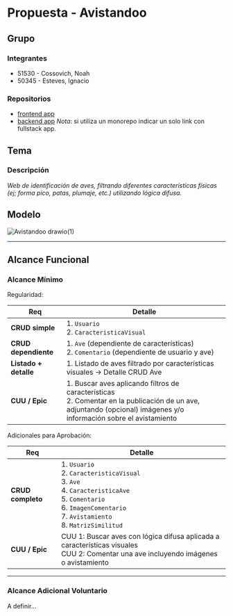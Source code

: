 # Propuesta - Avistandoo

## Grupo
### Integrantes
* 51530 - Cossovich, Noah
* 50345 - Esteves, Ignacio
### Repositorios
* [frontend app](http://hyperlinkToGihubOrGitlab)
* [backend app](http://hyperlinkToGihubOrGitlab)
*Nota*: si utiliza un monorepo indicar un solo link con fullstack app.

## Tema
### Descripción
*Web de identificación de aves, filtrando diferentes características físicas (ej; forma pico, patas, plumaje, etc.) utilizando lógica difusa.*

## Modelo

![Avistandoo drawio(1)](https://github.com/user-attachments/assets/d0a61280-da6c-45ba-b656-21a73dc030a4)

---

## Alcance Funcional

### Alcance Mínimo

Regularidad:

| Req | Detalle |
|-----|---------|
| **CRUD simple** | 1. `Usuario` <br> 2. `CaracteristicaVisual` |
| **CRUD dependiente** | 1. `Ave` (dependiente de características)<br> 2. `Comentario` (dependiente de usuario y ave) |
| **Listado + detalle** | 1. Listado de aves filtrado por características visuales → Detalle CRUD Ave |
| **CUU / Epic** | 1. Buscar aves aplicando filtros de características <br> 2. Comentar en la publicación de un ave, adjuntando (opcional) imágenes y/o información sobre el avistamiento |

Adicionales para Aprobación:

| Req | Detalle |
|-----|---------|
| **CRUD completo** | 1. `Usuario` <br> 2. `CaracteristicaVisual` <br> 3. `Ave` <br> 4. `CaracteristicaAve` <br> 5. `Comentario` <br> 6. `ImagenComentario` <br> 7. `Avistamiento` <br> 8. `MatrizSimilitud` |
| **CUU / Epic** | CUU 1: Buscar aves con lógica difusa aplicada a características visuales <br> CUU 2: Comentar una ave incluyendo imágenes o avistamiento |

---

### Alcance Adicional Voluntario

A definir...


